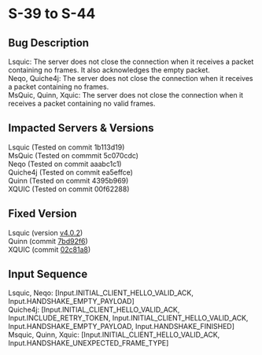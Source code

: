 # S-39 to S-44

## Bug Description
Lsquic: The server does not close the connection when it receives a packet containing no frames. It also acknowledges the empty packet.</br>
Neqo, Quiche4j: The server does not close the connection when it receives a packet containing no frames.</br>
MsQuic, Quinn, Xquic: The server does not close the connection when it receives a packet containing no valid frames.

## Impacted Servers & Versions
Lsquic (Tested on commit 1b113d19)<br/>
MsQuic (Tested on commmit 5c070cdc)<br/>
Neqo (Tested on commit aaabc1c1)<br/>
Quiche4j (Tested on commit ea5effce)<br/>
Quinn (Tested on commit 4395b969)<br/>
XQUIC (Tested on commit 00f62288)

## Fixed Version
Lsquic (version [v4.0.2](https://github.com/litespeedtech/lsquic/releases/tag/v4.0.2))<br/>
Quinn (commit [7bd92f6](https://github.com/quinn-rs/quinn/pull/1693))</br>
XQUIC (commit [02c81a8](https://github.com/alibaba/xquic/pull/384#event-11230715692))

## Input Sequence
Lsquic, Neqo: [Input.INITIAL_CLIENT_HELLO_VALID_ACK, Input.HANDSHAKE_EMPTY_PAYLOAD]</br>
Quiche4j: [Input.INITIAL_CLIENT_HELLO_VALID_ACK, Input.INCLUDE_RETRY_TOKEN, Input.INITIAL_CLIENT_HELLO_VALID_ACK, Input.HANDSHAKE_EMPTY_PAYLOAD, Input.HANDSHAKE_FINISHED]</br>
Msquic, Quinn, Xquic: [Input.INITIAL_CLIENT_HELLO_VALID_ACK, Input.HANDSHAKE_UNEXPECTED_FRAME_TYPE]